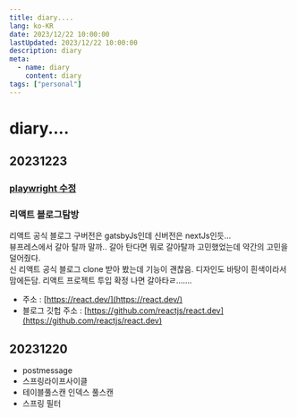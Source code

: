 ```yaml
---
title: diary....
lang: ko-KR
date: 2023/12/22 10:00:00
lastUpdated: 2023/12/22 10:00:00
description: diary
meta:
  - name: diary
    content: diary
tags: ["personal"]
---
```


# diary....

## 20231223

### [playwright 수정](../posts/2023/playwright.md)

### 리액트 블로그탐방

리액트 공식 블로그 구버전은 gatsbyJs인데 신버전은 nextJs인듯...  
뷰프레스에서 갈아 탈까 말까.. 갈아 탄다면 뭐로 갈아탈까 고민했었는데 약간의 고민을 덜어줬다.  
신 리액트 공식 블로그 clone 받아 봤는데 기능이 괜찮음. 디자인도 바탕이 흰색이라서 맘에든담. 리액트 프로젝트 투입 확정 나면 갈아타ㄹ.......

- 주소 : [https://react.dev/](https://react.dev/)
- 블로그 깃헙 주소 : [https://github.com/reactjs/react.dev](https://github.com/reactjs/react.dev)

## 20231220

- postmessage
- 스프링라이프사이클
- 테이블풀스캔 인덱스 풀스캔
- 스프링 필터
